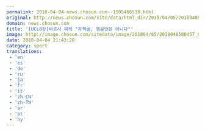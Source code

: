 ```yaml
---
permalink: 2018-04-04-news.chosun.com--1505466538.html
original: http://news.chosun.com/site/data/html_dir/2018/04/05/2018040500475.html
domain: news.chosun.com
title: '[UCL8강]바르사 피케 "자책골, 행운만은 아니다"'
image: http://image.chosun.com/sitedata/image/201804/05/2018040500457_0.jpg
date: 2018-04-04 21:43:20
category: sport
translations: 
 - 'en'
 - 'es'
 - 'de'
 - 'ru'
 - 'ja'
 - 'fr'
 - 'it'
 - 'zh-CN'
 - 'zh-TW'
 - 'ar'
 - 'pt'
 - 'hy'
---
```


